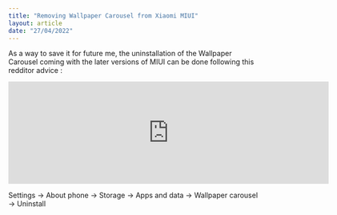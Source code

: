 ```yaml
---
title: "Removing Wallpaper Carousel from Xiaomi MIUI"
layout: article
date: "27/04/2022"
---
```


As a way to save it for future me, the uninstallation of the Wallpaper Carousel coming with the later versions of MIUI can be done following this redditor advice :

<iframe id="reddit-embed" src="https://www.redditmedia.com/r/Xiaomi/comments/prqyzd/how_do_i_remove_the_wallpaper_carousel_icon_from/hm3clrc/?depth=1&amp;showmore=false&amp;embed=true&amp;showmedia=false" sandbox="allow-scripts allow-same-origin allow-popups" style="border: none;" height="204" width="640" scrolling="no"></iframe>

Settings -> About phone -> Storage -> Apps and data -> Wallpaper carousel -> Uninstall
